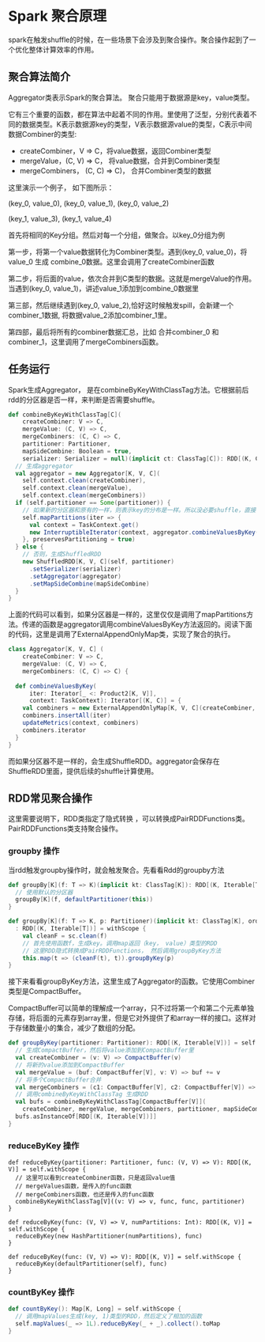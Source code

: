 # Spark 聚合原理 #

spark在触发shuffle的时候，在一些场景下会涉及到聚合操作。聚合操作起到了一个优化整体计算效率的作用。

## 聚合算法简介 ##

Aggregator类表示Spark的聚合算法。 聚合只能用于数据源是key，value类型。

它有三个重要的函数，都在算法中起着不同的作用。里使用了泛型，分别代表着不同的数据类型。K表示数据源key的类型，V表示数据源value的类型，C表示中间数据Combiner的类型:

* createCombiner，V => C，将value数据，返回Combiner类型
* mergeValue，(C, V) => C， 将value数据，合并到Combiner类型
* mergeCombiners， (C, C) => C)， 合并Combiner类型的数据

这里演示一个例子， 如下图所示：



 (key_0, value_0), 	(key_0, value_1), 	(key_0, value_2)

(key_1, value_3),	(key_1, value_4)

首先将相同的Key分组。然后对每一个分组，做聚合。以key_0分组为例

第一步，将第一个value数据转化为Combiner类型。遇到(key_0, value_0)，将value_0 生成 combine_0数据。这里会调用了createCombiner函数

第二步，将后面的value，依次合并到C类型的数据。这就是mergeValue的作用。当遇到(key_0, value_1)，讲述value_1添加到combine_0数据里

第三部，然后继续遇到(key_0, value_2),恰好这时候触发spill，会新建一个combiner_1数据, 将数据value_2添加combiner_1里。

第四部，最后将所有的combiner数据汇总，比如 合并combiner_0 和 combiner_1，这里调用了mergeCombiners函数。

 

## 任务运行 ##

Spark生成Aggregator， 是在combineByKeyWithClassTag方法。它根据前后rdd的分区器是否一样，来判断是否需要shuffle。

```scala
def combineByKeyWithClassTag[C](
    createCombiner: V => C,
    mergeValue: (C, V) => C,
    mergeCombiners: (C, C) => C,
    partitioner: Partitioner,
    mapSideCombine: Boolean = true,
    serializer: Serializer = null)(implicit ct: ClassTag[C]): RDD[(K, C)] = self.withScope {
  // 生成aggregator
  val aggregator = new Aggregator[K, V, C](
    self.context.clean(createCombiner),
    self.context.clean(mergeValue),
    self.context.clean(mergeCombiners))
  if (self.partitioner == Some(partitioner)) {
    // 如果新的分区器和原有的一样，则表示key的分布是一样。所以没必要shuffle，直接调用mapPartitions
    self.mapPartitions(iter => {
      val context = TaskContext.get()
      new InterruptibleIterator(context, aggregator.combineValuesByKey(iter, context))
    }, preservesPartitioning = true)
  } else {
    // 否则，生成ShuffledRDD
    new ShuffledRDD[K, V, C](self, partitioner)
      .setSerializer(serializer)
      .setAggregator(aggregator)
      .setMapSideCombine(mapSideCombine)
  }
}
```

上面的代码可以看到，如果分区器是一样的，这里仅仅是调用了mapPartitions方法。传递的函数是aggregator调用combineValuesByKey方法返回的。阅读下面的代码，这里是调用了ExternalAppendOnlyMap类，实现了聚合的执行。

```scala
class Aggregator[K, V, C] (
    createCombiner: V => C,
    mergeValue: (C, V) => C,
    mergeCombiners: (C, C) => C) {
    
  def combineValuesByKey(
      iter: Iterator[_ <: Product2[K, V]],
      context: TaskContext): Iterator[(K, C)] = {
    val combiners = new ExternalAppendOnlyMap[K, V, C](createCombiner, mergeValue, mergeCombiners)
    combiners.insertAll(iter)
    updateMetrics(context, combiners)
    combiners.iterator
  }
}
```



而如果分区器不是一样的，会生成ShuffleRDD。aggregator会保存在ShuffleRDD里面，提供后续的shuffle计算使用。



## RDD常见聚合操作 ##

这里需要说明下，RDD类指定了隐式转换 ，可以转换成PairRDDFunctions类。PairRDDFunctions类支持聚合操作。

### groupby 操作 ###

当rdd触发groupby操作时，就会触发聚合。先看看Rdd的groupby方法

```scala
def groupBy[K](f: T => K)(implicit kt: ClassTag[K]): RDD[(K, Iterable[T])] = withScope {
  // 使用默认的分区器
  groupBy[K](f, defaultPartitioner(this))
}

def groupBy[K](f: T => K, p: Partitioner)(implicit kt: ClassTag[K], ord: Ordering[K] = null)
  : RDD[(K, Iterable[T])] = withScope {
    val cleanF = sc.clean(f)
    // 首先使用函数f，生成key。调用map返回（key， value）类型的RDD
    // 这里RDD隐式转换成PairRDDFunctions， 然后调用groupByKey方法
    this.map(t => (cleanF(t), t)).groupByKey(p)
}
```

接下来看看groupByKey方法，这里生成了Aggregator的函数。它使用Combiner类型是CompactBuffer。

CompactBuffer可以简单的理解成一个array，只不过将第一个和第二个元素单独存储，将后面的元素存到array里，但是它对外提供了和array一样的接口。这样对于存储数量小的集合，减少了数组的分配。

```scala
def groupByKey(partitioner: Partitioner): RDD[(K, Iterable[V])] = self.withScope {
  // 生成CompactBuffer，然后将value添加到CompactBuffer里
  val createCombiner = (v: V) => CompactBuffer(v)
  // 将新的value添加到CompactBuffer
  val mergeValue = (buf: CompactBuffer[V], v: V) => buf += v
  // 将多个CompactBuffer合并
  val mergeCombiners = (c1: CompactBuffer[V], c2: CompactBuffer[V]) => c1 ++= c2
  // 调用combineByKeyWithClassTag 生成RDD
  val bufs = combineByKeyWithClassTag[CompactBuffer[V]](
    createCombiner, mergeValue, mergeCombiners, partitioner, mapSideCombine = false)
  bufs.asInstanceOf[RDD[(K, Iterable[V])]]
}
```



### reduceByKey 操作 ##

```
def reduceByKey(partitioner: Partitioner, func: (V, V) => V): RDD[(K, V)] = self.withScope {
  // 这里可以看到createCombiner函数，只是返回value值
  // mergeValues函数，是传入的func函数
  // mergeCombiners函数，也还是传入的func函数
  combineByKeyWithClassTag[V]((v: V) => v, func, func, partitioner)
}
 
def reduceByKey(func: (V, V) => V, numPartitions: Int): RDD[(K, V)] = self.withScope {
  reduceByKey(new HashPartitioner(numPartitions), func)
}

def reduceByKey(func: (V, V) => V): RDD[(K, V)] = self.withScope {
  reduceByKey(defaultPartitioner(self), func)
}
```



### countByKey 操作 ###

```scala
def countByKey(): Map[K, Long] = self.withScope {
  // 调用mapValues生成(key, 1)类型的RDD，然后定义了相加的函数
  self.mapValues(_ => 1L).reduceByKey(_ + _).collect().toMap
}
```

